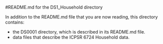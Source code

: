 #README.md for the DS1_Household directory

In addition to the README.md file that you are now reading, this directory contains:

- the DS0001 directory, which is described in its README.md file.
- data files that describe the ICPSR 6724 Household data.






